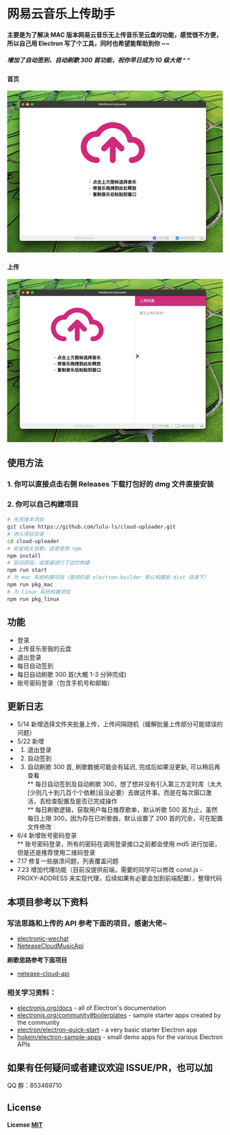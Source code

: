 # 网易云音乐上传助手

#### 主要是为了解决 MAC 版本网易云音乐无上传音乐至云盘的功能，感觉很不方便，所以自己用 Electron 写了个工具，同时也希望能帮助到你 ~~

##### 增加了自动签到、自动刷歌 300 首功能，祝你早日成为 10 级大佬 ^ ^

#### 首页

![](https://github.com/lulu-ls/assets/blob/main/main-1.1.1.jpg?row=true)

#### 上传

![](https://github.com/lulu-ls/assets/blob/main/upload-1.1.1.jpg?row=true)

## 使用方法

### 1. 你可以直接点击右侧 Releases 下载打包好的 dmg 文件直接安装

### 2. 你可以自己构建项目

```bash
# 先克隆本项目
git clone https://github.com/lulu-ls/cloud-uploader.git
# 进入项目目录
cd cloud-uploader
# 安装相关依赖，这里使用 npm
npm install
# 启动项目，或直接进行下边的构建
npm run start
# 为 mac 系统构建项目（使用的是 electron-builder 默认构建到 dist 目录下）
npm run pkg_mac
# 为 linux 系统构建项目
npm run pkg_linux

```

## 功能

- 登录
- 上传音乐至我的云盘
- 退出登录
- 每日自动签到
- 每日自动刷歌 300 首(大概 1-3 分钟完成)
- 账号密码登录（包含手机号和邮箱）

## 更新日志

- 5/14 新增选择文件夹批量上传，上传间隔随机（缓解批量上传部分可能错误的问题）
- 5/22 新增
- 1. 退出登录
- 2. 自动签到
- 3. 自动刷歌 300 首, 刷歌数据可能会有延迟, 完成后如果没更新, 可以稍后再查看  
     ** 每日自动签到及自动刷歌 300，想了想并没有引入第三方定时库（太大[少则几十到几百个个依赖]且没必要）去做这件事。而是在每次窗口激活，去检查配置及是否已完成操作  
     ** 每日刷歌逻辑，获取用户每日推荐歌单，默认听歌 500 首为止，虽然每日上限 300，因为存在已听歌曲，默认设置了 200 首的冗余，可在配置文件修改
- 6/4 新增账号密码登录  
  \*\* 账号密码登录，所有的密码在调用登录接口之前都会使用 md5 进行加密，但是还是推荐使用二维码登录
- 7.17 修复一些崩溃问题，列表覆盖问题
- 7.23 增加代理功能（目前没提供前端，需要的同学可以修改 const.js - PROXY-ADDRESS 来实现代理，后续如果有必要会加到前端配置），整理代码

## 本项目参考以下资料

### 写法思路和上传的 API 参考下面的项目，感谢大佬~

- [electronic-wechat](https://github.com/geeeeeeeeek/electronic-wechat)
- [NeteaseCloudMusicApi](https://github.com/Binaryify/NeteaseCloudMusicApi)

**刷歌思路参考下面项目**

- [netease-cloud-api](https://github.com/ZainCheung/netease-cloud-api)

### 相关学习资料：

- [electronjs.org/docs](https://electronjs.org/docs) - all of Electron's documentation
- [electronjs.org/community#boilerplates](https://electronjs.org/community#boilerplates) - sample starter apps created by the community
- [electron/electron-quick-start](https://github.com/electron/electron-quick-start) - a very basic starter Electron app
- [hokein/electron-sample-apps](https://github.com/hokein/electron-sample-apps) - small demo apps for the various Electron APIs

## 如果有任何疑问或者建议欢迎 ISSUE/PR，也可以加

QQ 群：853469710

## License

#### License [MIT](LICENSE.md)

